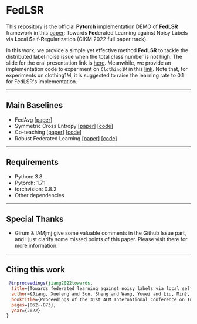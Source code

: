 # FedLSR

This repository is the official **Pytorch** implementation DEMO of **FedLSR** framework in this [paper](https://dl.acm.org/doi/abs/10.1145/3511808.3557475):
Towards **Fed**erated Learning against Noisy Labels via **L**ocal **S**elf-**R**egularization (CIKM 2022 full paper track).

In this work, we provide a simple yet effective method **FedLSR** to tackle the distributed label noise issue when the total class number is not high. The slide for the oral presentation link is [here](https://github.com/Sprinter1999/FedLSR/blob/main/paper/%5BCIKM%E2%80%9922%5D%20Towards%20Federated%20Learning%20against%20Noisy%20Labels%20via%20Local%20Self-Regularization.pdf). Meanwhile, we provide an implementation code to experiment on `Clothing1M` in this [link](https://github.com/Sprinter1999/Clothing1M_FedAvg). Note that, for  experiments on clothing1M, it is suggested to raise the learning rate to 0.1 for FedLSR's implementation.

----------------------------
## Main Baselines
- FedAvg [[paper](http://proceedings.mlr.press/v54/mcmahan17a?ref=https://githubhelp.com)]
- Symmetric Cross Entropy [[paper](https://openaccess.thecvf.com/content_ICCV_2019/html/Wang_Symmetric_Cross_Entropy_for_Robust_Learning_With_Noisy_Labels_ICCV_2019_paper.html)] [[code](https://github.com/YisenWang/symmetric_cross_entropy_for_noisy_labels)]
- Co-teaching [[paper](https://proceedings.neurips.cc/paper/2018/hash/a19744e268754fb0148b017647355b7b-Abstract.html)] [[code](https://github.com/bhanML/Co-teaching)]
- Robust Federated Learning [[paper](https://ieeexplore.ieee.org/abstract/document/9713942)] [[code](https://github.com/jangsoohyuk/Robust-Federated-Learning-with-Noisy-Labels)]

--------------------------
## Requirements
- Python:  3.8
- Pytorch:  1.7.1
- torchvision:  0.8.2
- Other dependencies

-------
## Special Thanks
 - Girum & IAMjmj give some valuable comments in the Github Issue part, and I just clarify some missed points of this paper. Please visit there for more information.
-------

## Citing this work
```bibtex
 @inproceedings{jiang2022towards,
  title={Towards federated learning against noisy labels via local self-regularization},
  author={Jiang, Xuefeng and Sun, Sheng and Wang, Yuwei and Liu, Min},
  booktitle={Proceedings of the 31st ACM International Conference on Information \& Knowledge Management},
  pages={862--873},
  year={2022}
}
```
